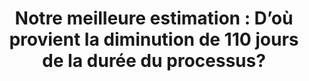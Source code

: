 ---
title: "Notre meilleure estimation : D’où provient la diminution de 110 jours de la durée du processus?"
layout: post
lang: fr
lang-ref: 404-110-days
section: 4
category: 
hero:
  image:
    src: 4.4-tx-heading.jpg
    alt: Une photo d'un sablier en bois dans lequel coule du sable.
blocks:
  - Lorsque la plateforme Nuage de talents a été lancée en 2018, la durée des processus d’embauche était d’environ 130 jours pour identifier le meilleur candidat, plus environ 60 jours pour effectuer l’autorisation de sécurité et pour terminer les documents de RH. Cela correspondait exactement à la moyenne au sein du gouvernement du Canada à l’époque. Lorsque l’expérience s’est terminée, la durée moyenne d’identification du meilleur candidat était d’environ 40 jours, plus l’autorisation de sécurité. La durée la plus courte des processus a été d’environ 20 jours, plus l’autorisation de sécurité.
  - Alors, comment un gestionnaire peut-il passer d’une durée d’environ 130 jours à une durée d’environ 20 jours pour trouver un candidat ? Certaines étapes qui permettent de gagner du temps se chevauchent, et certaines interventions présentent des écarts importants quant au temps qu’elles peuvent potentiellement économiser. Partager le crédit pour le temps économisé dans les endroits où ces interventions se chevauchent chronologiquement est notre meilleure estimation (et très approximative) de la façon dont les interventions de notre plateforme ont permis de réduire la durée du processus d’environ 110 jours.
  - "Un rappel important : Toutes ces données proviennent d’emplois annoncés à l’externe et concurrentiels."
  - type: days
    items:
      - number: 20 jours
        content: Mise en place d’un système de suivi des candidats (avec des catégories de candidats présélectionnés)
      - number: 35 jours
        content: Interventions liées au contrôle du nombre et de l’optimisation des applications
      - number: 20 jours
        content: Outil de planification de l’évaluation
      - number: 10 jours
        content: Sélection des candidats en temps réel (à l’arrivée des demandes)
      - number: 15 jours
        content: Encouragements comportementaux pour garder les gestionnaires au travail
      - number: 10 jours
        content: Présélection prioritaire intégrée
---